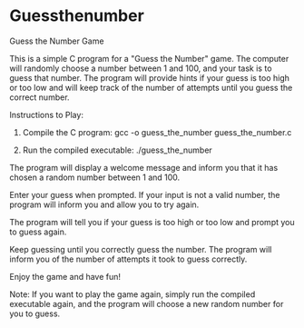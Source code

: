 # Guessthenumber
Guess the Number Game

This is a simple C program for a "Guess the Number" game. The computer will randomly choose a number between 1 and 100, and your task is to guess that number. The program will provide hints if your guess is too high or too low and will keep track of the number of attempts until you guess the correct number.

Instructions to Play:

1) Compile the C program:
gcc -o guess_the_number guess_the_number.c

2) Run the compiled executable:
./guess_the_number

The program will display a welcome message and inform you that it has chosen a random number between 1 and 100.

Enter your guess when prompted. If your input is not a valid number, the program will inform you and allow you to try again.

The program will tell you if your guess is too high or too low and prompt you to guess again.

Keep guessing until you correctly guess the number. The program will inform you of the number of attempts it took to guess correctly.

Enjoy the game and have fun!

Note: If you want to play the game again, simply run the compiled executable again, and the program will choose a new random number for you to guess.

